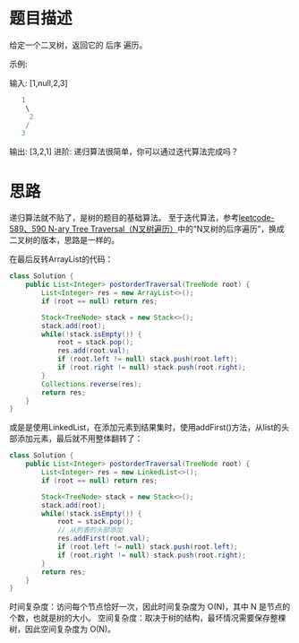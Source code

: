 # 题目描述
给定一个二叉树，返回它的 后序 遍历。

示例:

输入: [1,null,2,3]  

```java
   1
    \
     2
    /
   3 

```

输出: [3,2,1]
进阶: 递归算法很简单，你可以通过迭代算法完成吗？

# 思路
递归算法就不贴了，是树的题目的基础算法。
至于迭代算法，参考[leetcode-589、590 N-ary Tree Traversal（N叉树遍历）](https://github.com/MagicalPiggy/leetcode/blob/master/easy/Tree/589%26590%20-%20N-ary%20Tree%20%20Traversal.md)中的“N叉树的后序遍历”，换成二叉树的版本，思路是一样的。

在最后反转ArrayList的代码：

```java
class Solution {
    public List<Integer> postorderTraversal(TreeNode root) {
		List<Integer> res = new ArrayList<>();
		if (root == null) return res;

		Stack<TreeNode> stack = new Stack<>();
        stack.add(root);
		while(!stack.isEmpty()) {
            root = stack.pop();
            res.add(root.val);
	        if (root.left != null) stack.push(root.left);
	        if (root.right != null) stack.push(root.right);
        }
        Collections.reverse(res);
        return res;
    }
}
```
或是是使用LinkedList，在添加元素到结果集时，使用addFirst()方法，从list的头部添加元素，最后就不用整体翻转了：

```java
class Solution {
    public List<Integer> postorderTraversal(TreeNode root) {
		List<Integer> res = new LinkedList<>();
		if (root == null) return res;

		Stack<TreeNode> stack = new Stack<>();
        stack.add(root);
		while(!stack.isEmpty()) {
            root = stack.pop();
            // 从列表的头部添加
            res.addFirst(root.val);
	        if (root.left != null) stack.push(root.left);
	        if (root.right != null) stack.push(root.right);
        }
        return res;
    }
}
```

时间复杂度：访问每个节点恰好一次，因此时间复杂度为 O(N)，其中 N 是节点的个数，也就是树的大小。
空间复杂度：取决于树的结构，最坏情况需要保存整棵树，因此空间复杂度为 O(N)。